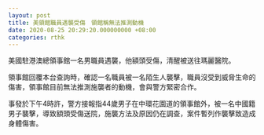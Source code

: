 ```yaml
---
layout: post
title: 美領館職員遇襲受傷　領館稱無法推測動機
date: 2020-08-25 20:29:20.000000000 +08:00
categories: rthk
---
```


美國駐港澳總領事館一名男職員遇襲，他額頭受傷，清醒被送往瑪麗醫院。

領事館回覆本台查詢時，確認一名職員被一名陌生人襲擊，職員沒受到威脅生命的傷害，領事館目前無法推測施襲者的動機，會與警方緊密合作。

事發於下午4時許，警方接報指44歲男子在中環花園道的領事館外，被一名中國籍男子襲擊，導致額頭受傷送院，施襲方法及原因仍在調查，案件暫列作襲擊致造成身體傷害。
